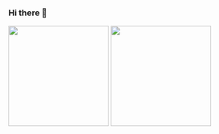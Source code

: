 ### Hi there 👋

<!--
**s1see/s1see** is a ✨ _special_ ✨ repository because its `README.md` (this file) appears on your GitHub profile.

Here are some ideas to get you started:

- 🔭 I’m currently working on ...
- 🌱 I’m currently learning ...
- 👯 I’m looking to collaborate on ...
- 🤔 I’m looking for help with ...
- 💬 Ask me about ...
- 📫 How to reach me: ...
- 😄 Pronouns: ...
- ⚡ Fun fact: ...
-->
<p>
  <img src="https://github-readme-stats.vercel.app/api?username=s1see&count_private=true&show_icons=true&theme=vue" height=200>
  <img src="https://github-readme-stats.vercel.app/api/top-langs/?username=s1see&layout=compact&theme=vue" height=200>
</p>
<!--START_SECTION:waka-->
<!--END_SECTION:waka-->
